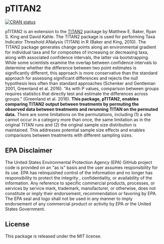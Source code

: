 # pTITAN2

[![CRAN status](https://www.r-pkg.org/badges/version/pTITAN2)](https://CRAN.R-project.org/package=pTITAN2)


pTITAN2 is an extension to the
[TITAN2](https://CRAN.R-project.org/package=TITAN2) package by Matthew E. Baker,
Ryan S. King and David Kahle. The TITAN2 package is used for performing Taxa
Indicator Threshold ANalysis (TITAN) in R (Baker and King, 2010). The TITAN2 package
generates change points along an environmental gradient for individual taxa and for
composites of increasing or decreasing taxa, along with associated confidence intervals,
the latter via bootstrapping.  While some scientists examine the overlap between
confidence intervals to determine whether the difference between two point estimates
is significantly different, this approach is more conservative than the standard
approach for assessing significant differences and rejects the null hypothesis
less often than standard approaches (Schenker and Gentleman 2001, Greenland et al. 2016).
"As with P values, comparison between groups requires statistics that directly test and
estimate the differences across groups." (Greenland et al. 2016). __This package,
pTITAN2, enables comparing TITAN2 output between treatments by permuting
the observed data between treatments and rerunning TITAN on the permuted
data.__ There are some limitations on the permutations, including (1) a site
cannot occur in a category more than once, the same limitation as in the original
TITAN runs and (2) the original sample size distribution is maintained. This
addresses potential sample size effects and enables comparisons between
treatments with different sampling sizes.


## EPA Disclaimer

The United States Environmental Protection Agency (EPA) GitHub project code is
provided on an "as is" basis and the user assumes responsibility for its use.
EPA has relinquished control of the information and no longer has responsibility
to protect the integrity , confidentiality, or availability of the information.
Any reference to specific commercial products, processes, or services by service
mark, trademark, manufacturer, or otherwise, does not constitute or imply their
endorsement, recommendation or favoring by EPA.  The EPA seal and logo shall not
be used in any manner to imply endorsement of any commercial product or activity
by EPA or the United States Government.

## License
This package is released under the MIT license.
